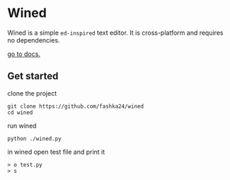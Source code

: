 # Wined

Wined is a simple `ed-inspired` text editor. It is cross-platform and requires no dependencies. <p>
[go to docs.](https://github.com/fashka24/wined/docs)

## Get started

clone the project

```shell
git clone https://github.com/fashka24/wined
cd wined
```

run wined

```shell
python ./wined.py
```

in wined open test file and print it

```
> o test.py
> s
```
